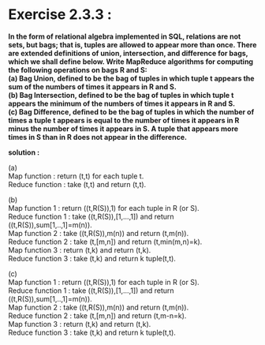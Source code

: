 # Exercise 2.3.3 : 
**In the form of relational algebra implemented in SQL, relations
are not sets, but bags; that is, tuples are allowed to appear more than
once. There are extended definitions of union, intersection, and difference for
bags, which we shall define below. Write MapReduce algorithms for computing
the following operations on bags R and S:<br>
(a) Bag Union, defined to be the bag of tuples in which tuple t appears the
sum of the numbers of times it appears in R and S.<br>
(b) Bag Intersection, defined to be the bag of tuples in which tuple t appears
the minimum of the numbers of times it appears in R and S.<br>
(c) Bag Difference, defined to be the bag of tuples in which the number of
times a tuple t appears is equal to the number of times it appears in R
minus the number of times it appears in S. A tuple that appears more
times in S than in R does not appear in the difference.**




**solution :**<br>
 
(a)<br>
Map function : return (t,t) for each tuple t.<br>
Reduce function : take (t,t) and return (t,t).
  
(b)<br>
Map function 1 : return ((t,R(S)),1) for each tuple in R (or S).<br>
Reduce function 1 : take ((t,R(S)),[1,...,1]) and return ((t,R(S)),sum[1,..,1]=m(n)).<br>
Map function 2 : take ((t,R(S)),m(n)) and return (t,m(n)).<br>
Reduce function 2 : take (t,[m,n]) and return (t,min(m,n)=k).<br>
Map function 3 : return (t,k) and return (t,k).<br>
Reduce function 3 : take (t,k) and return k tuple(t,t).<br>

(c)<br>
Map function 1 : return ((t,R(S)),1) for each tuple in R (or S).<br>
Reduce function 1 : take ((t,R(S)),[1,...,1]) and return ((t,R(S)),sum[1,..,1]=m(n)).<br>
Map function 2 : take ((t,R(S)),m(n)) and return (t,m(n)).<br>
Reduce function 2 : take (t,[m,n]) and return (t,m-n=k).<br>
Map function 3 : return (t,k) and return (t,k).<br>
Reduce function 3 : take (t,k) and return k tuple(t,t).
